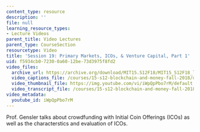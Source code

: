 ```yaml
---
content_type: resource
description: ''
file: null
learning_resource_types:
- Lecture Videos
parent_title: Video Lectures
parent_type: CourseSection
resourcetype: Video
title: 'Session 19: Primary Markets, ICOs, & Venture Capital, Part 1'
uid: f5934cb0-7230-0a60-12be-73d3975f8fd2
video_files:
  archive_url: https://archive.org/download/MIT15.S12F18/MIT15_S12F18_lec19_300k.mp4
  video_captions_file: /courses/15-s12-blockchain-and-money-fall-2018/d88e2aee5015578c808271218974c46c_iWpQpPbo7rM.vtt
  video_thumbnail_file: https://img.youtube.com/vi/iWpQpPbo7rM/default.jpg
  video_transcript_file: /courses/15-s12-blockchain-and-money-fall-2018/e61959b6eabd1e77876b2765ee654d8e_iWpQpPbo7rM.pdf
video_metadata:
  youtube_id: iWpQpPbo7rM
---
```


Prof. Gensler talks about crowdfunding with Initial Coin Offerings (ICOs) as well as the characterstics and evaluation of ICOs.